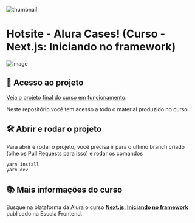 ![thumbnail](https://user-images.githubusercontent.com/13791385/151838363-f7ab53a0-db8a-46dd-9aa1-e4aa0d3586f7.png)


# Hotsite - Alura Cases! (Curso - Next.js: Iniciando no framework)

![image](https://user-images.githubusercontent.com/13791385/151838604-c6e1c42a-6ea9-4059-8973-b5d588158b9c.png)

<!-- 
## 🔨 Funcionalidades do projeto

...

## ✔️ Técnicas e tecnologias utilizadas

- ... -->

## 📁 Acesso ao projeto

[Veja o projeto final do curso em funcionamento](https://devsoutinho-curso-nextjs-alura-01.vercel.app/).

Neste repositório você tem acesso a todo o material produzido no curso.

## 🛠️ Abrir e rodar o projeto

Para abrir e rodar o projeto, você precisa ir para o ultimo branch criado (olhe os Pull Requests para isso) e rodar os comandos

```js
yarn install
yarn dev
```

## 📚 Mais informações do curso

Busque na plataforma da Alura o curso [**Next.js: Iniciando no framework**](https://www.alura.com.br/curso-online-next-js-iniciando-framework) publicado na Escola Frontend.
